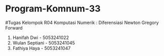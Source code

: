 # Program-Komnum-33

#Tugas Kelompok R04 Komputasi Numerik : Diferensiasi Newton Gregory Forward
1. Hanifah Dwi - 5053241022
2. Wulan Septiani - 5053241045
3. Fathiya Haya - 5053241047
